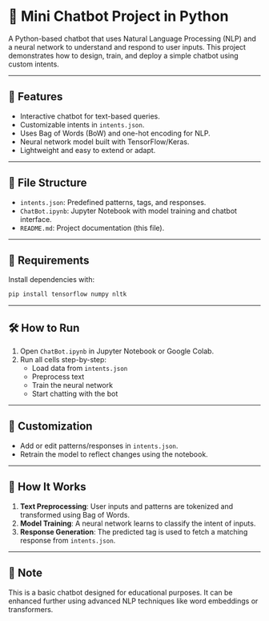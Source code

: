 # 🤖 Mini Chatbot Project in Python

A Python-based chatbot that uses Natural Language Processing (NLP) and a neural network to understand and respond to user inputs. This project demonstrates how to design, train, and deploy a simple chatbot using custom intents.

---

## 🚀 Features

- Interactive chatbot for text-based queries.
- Customizable intents in `intents.json`.
- Uses Bag of Words (BoW) and one-hot encoding for NLP.
- Neural network model built with TensorFlow/Keras.
- Lightweight and easy to extend or adapt.

---

## 📁 File Structure

- `intents.json`: Predefined patterns, tags, and responses.
- `ChatBot.ipynb`: Jupyter Notebook with model training and chatbot interface.
- `README.md`: Project documentation (this file).

---

## 🧰 Requirements

Install dependencies with:

```bash
pip install tensorflow numpy nltk
```

---

## 🛠️ How to Run

1. Open `ChatBot.ipynb` in Jupyter Notebook or Google Colab.
2. Run all cells step-by-step:
   - Load data from `intents.json`
   - Preprocess text
   - Train the neural network
   - Start chatting with the bot

---

## 🔧 Customization

- Add or edit patterns/responses in `intents.json`.
- Retrain the model to reflect changes using the notebook.

---

## 🧠 How It Works

1. **Text Preprocessing**: User inputs and patterns are tokenized and transformed using Bag of Words.
2. **Model Training**: A neural network learns to classify the intent of inputs.
3. **Response Generation**: The predicted tag is used to fetch a matching response from `intents.json`.

---

## 📌 Note

This is a basic chatbot designed for educational purposes. It can be enhanced further using advanced NLP techniques like word embeddings or transformers.
